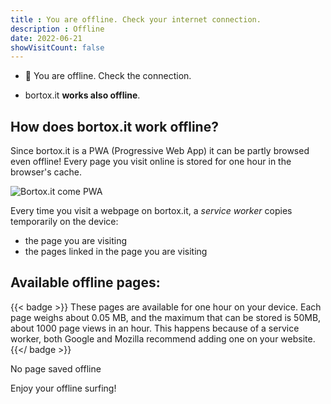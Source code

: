 ```yaml
---
title : You are offline. Check your internet connection.
description : Offline
date: 2022-06-21
showVisitCount: false
---
```


* :mobile_phone_off: You are offline. Check the connection.

* bortox.it **works also offline**. 

## How does bortox.it work offline?

Since bortox.it is a PWA (Progressive Web App) it can be partly browsed even offline! Every page you visit online is stored for one hour in the browser's cache.

![Bortox.it come PWA](/pwa.png)

Every time you visit a webpage on bortox.it, a _service worker_ copies temporarily on the device:

* the page you are visiting
* the pages linked in the page you are visiting

## Available offline pages:

{{< badge >}}
These pages are available for one hour on your device. Each page weighs about 0.05 MB, and the maximum that can be stored is 50MB, about 1000 page views in an hour. This happens because of a service worker, both Google and Mozilla recommend adding one on your website.
{{</ badge >}}

<div id="cached">No page saved offline</div>
<script>
var root = document.getElementById("cached");
if (navigator && navigator.serviceWorker) {
    caches.open('content-v1.13').then(function (cache) {
        cache.keys().then(function (keys) {
            root.innerHTML =
                '<ul>' +
                    keys.map(function(key) {
                        if ((key.url.includes(".html") || key.url.endsWith('/'))&& key.url.startsWith('https://bortox.it/'))  {
                            return '<li><a href="' + key.url + '">' + key.url + '</a></li>';
                        }
                    }).join('') +
                '</ul>';
        });
    });
}
</script>

Enjoy your offline surfing!